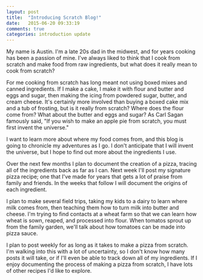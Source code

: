 ```yaml
---
layout: post
title:  "Introducing Scratch Blog!"
date:   2015-06-20 09:33:19
comments: true
categories: introduction update
---
```

My name is Austin. I'm a late 20s dad in the midwest, and for years cooking has been a passion of mine. I've always liked to think that I cook from scratch and make food from raw ingredients, but what does it really mean to cook from scratch?

For me cooking from scratch has long meant not using boxed mixes and canned ingredients. If I make a cake, I make it with flour and butter and eggs and sugar, then making the icing from powdered sugar, butter, and cream cheese. It's certainly more involved than buying a boxed cake mix and a tub of frosting, but is it really from scratch? Where does the flour come from? What about the butter and eggs and sugar? As Carl Sagan famously said, "If you wish to make an apple pie from scratch, you must first invent the universe."

I want to learn more about where my food comes from, and this blog is going to chronicle my adventures as I go. I don't anticipate that I will invent the universe, but I hope to find out more about the ingredients I use.

Over the next few months I plan to document the creation of a pizza, tracing all of the ingredients back as far as I can. Next week I'll post my signature pizza recipe; one that I've made for years that gets a lot of praise from family and friends. In the weeks that follow I will document the origins of each ingredient.

I plan to make several field trips, taking my kids to a dairy to learn where milk comes from, then teaching them how to turn milk into butter and cheese. I'm trying to find contacts at a wheat farm so that we can learn how wheat is sown, reaped, and processed into flour. When tomatos sprout up from the family garden, we'll talk about how tomatoes can be made into pizza sauce.

I plan to post weekly for as long as it takes to make a pizza from scratch. I'm walking into this with a lot of uncertainty, so I don't know how many posts it will take, or if I'll even be able to track down all of my ingredients. If I enjoy documenting the process of making a pizza from scratch, I have lots of other recipes I'd like to explore.